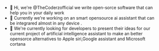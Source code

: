 - 👋 Hi, we're @TheCoderzofficial we write open-sorce software that can help you in your daily work
- 👀 Currently we're working on an smart opensource ai assistant that can be integrared almost in any device .
- 💞️ We're currently looking for developers to present their ideas for our current project of artificial intelligence assistant to make an better opensorce alternatives to Apple siri,Google assistant and Microsoft cortana


<!---
TheCoderzofficial/TheCoderzofficial is a ✨ special ✨ repository because its `README.md` (this file) appears on your GitHub profile.
You can click the Preview link to take a look at your changes.
--->
